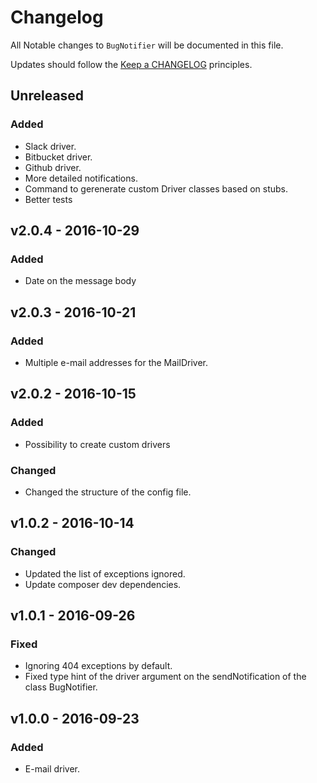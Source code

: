 # Changelog

All Notable changes to `BugNotifier` will be documented in this file.

Updates should follow the [Keep a CHANGELOG](http://keepachangelog.com/) principles.

## Unreleased

### Added
- Slack driver.
- Bitbucket driver.
- Github driver.
- More detailed notifications.
- Command to gerenerate custom Driver classes based on stubs.
- Better tests

## v2.0.4 - 2016-10-29

### Added
- Date on the message body

## v2.0.3 - 2016-10-21

### Added
- Multiple e-mail addresses for the MailDriver.

## v2.0.2 - 2016-10-15

### Added
- Possibility to create custom drivers

### Changed
- Changed the structure of the config file.

## v1.0.2 - 2016-10-14

### Changed
- Updated the list of exceptions ignored.
- Update composer dev dependencies.

## v1.0.1 - 2016-09-26

### Fixed
- Ignoring 404 exceptions by default.
- Fixed type hint of the driver argument on the sendNotification of the class BugNotifier.

## v1.0.0 - 2016-09-23

### Added
- E-mail driver.
